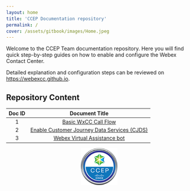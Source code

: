 ```yaml
---
layout: home
title: 'CCEP Documentation repository'
permalink: /
cover: /assets/gitbook/images/Home.jpeg
---
```



Welcome to the CCEP Team documentation repository. Here you will find quick step-by-step guides on how to enable and configure the Webex Contact Center.

Detailed explanation and configuration steps can be reviewed on <https://webexcc.github.io>.


## Repository Content

| Doc ID |                      Document Title                         | 
|:------:|:-----------------------------------------------------------:|
| 1 | [Basic WxCC Call Flow](/pages/BasicFlow/)                        |
| 2 | [Enable Customer Journey Data Services (CJDS)](/pages/JDS/)      |
| 3 | [Webex Virtual Assistance bot](/pages/NativeVA/)                 |


<center><img src="/assets/gitbook/images/ccep.png" width="100"></center>

